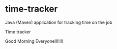 # time-tracker
Java (Maven) application for tracking time on the job

Time tracker

Good Morning Everyone!!!!!!!
